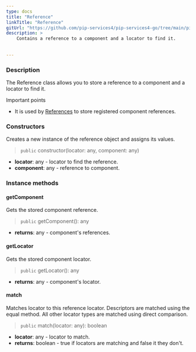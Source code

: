 ```yaml
---
type: docs
title: "Reference"
linkTitle: "Reference"
gitUrl: "https://github.com/pip-services4/pip-services4-go/tree/main/pip-services4-components-go"
description: >
    Contains a reference to a component and a locator to find it.
    
 
---
```


### Description

The Reference class allows you to store a reference to a component and a locator to find it.

Important points

- It is used by [References](../references) to store registered component references.

### Constructors
Creates a new instance of the reference object and assigns its values.

> `public` constructor(locator: any, component: any)

- **locator**: any - locator to find the reference. 
- **component**: any - reference to component.

###  Instance methods

#### getComponent
Gets the stored component reference.    

> `public` getComponent(): any

- **returns**: any - component's references.


#### getLocator
Gets the stored component locator. 

> `public` getLocator(): any

- **returns**: any - component's locator.

#### match
Matches locator to this reference locator.
Descriptors are matched using the equal method.
All other locator types are matched using direct comparison.

> `public` match(locator: any): boolean

- **locator**: any - locator to match. 
- **returns**: boolean - true if locators are matching and false it they don't.



